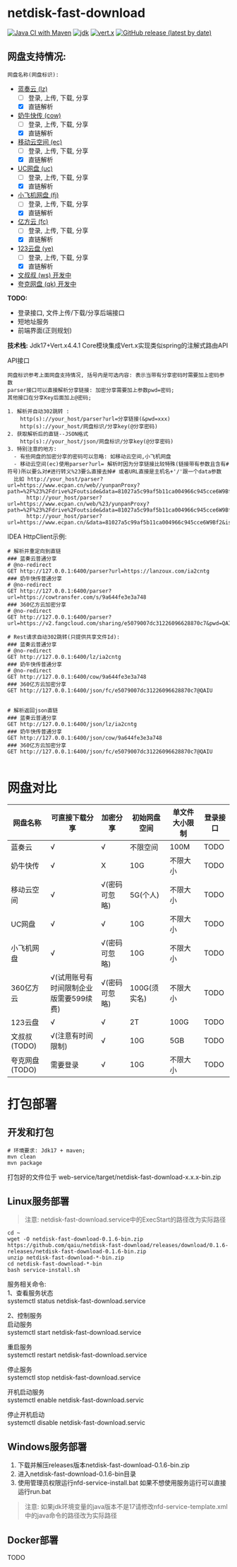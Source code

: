 # netdisk-fast-download

[![Java CI with Maven](https://github.com/qaiu/netdisk-fast-download/actions/workflows/maven.yml/badge.svg)](https://github.com/qaiu/netdisk-fast-download/actions/workflows/maven.yml)
[![jdk](https://img.shields.io/badge/jdk-%3E%3D17-blue)](https://www.oracle.com/cn/java/technologies/downloads/)
[![vert.x](https://img.shields.io/badge/vert.x-4.4.1-blue)](https://vertx-china.github.io/)
[![GitHub release (latest by date)](https://img.shields.io/github/v/release/qaiu/netdisk-fast-download)](https://github.com/qaiu/netdisk-fast-download/releases/tag/0.1.6-releases)

## 网盘支持情况:
`网盘名称(网盘标识):`

- [蓝奏云 (lz)](https://pc.woozooo.com/)
  - [ ]  登录, 上传, 下载, 分享
  - [X]  直链解析
- [奶牛快传 (cow)](https://cowtransfer.com/)
  - [ ]  登录, 上传, 下载, 分享
  - [X]  直链解析
- [移动云空间 (ec)](https://www.ecpan.cn/web)
  - [ ]  登录, 上传, 下载, 分享
  - [X]  直链解析
- [UC网盘 (uc)](https://fast.uc.cn/)
  - [ ]  登录, 上传, 下载, 分享
  - [X]  直链解析
- [小飞机网盘 (fj)](https://www.feijipan.com/)
  - [ ]  登录, 上传, 下载, 分享
  - [X]  直链解析
- [亿方云 (fc)](https://www.fangcloud.com/)
  - [ ]  登录, 上传, 下载, 分享
  - [X]  直链解析
- [123云盘 (ye)](https://www.123pan.com/)
  - [ ]  登录, 上传, 下载, 分享
  - [X]  直链解析
- [文叔叔 (ws) 开发中](https://www.wenshushu.cn/)
- [夸克网盘 (qk) 开发中](https://pan.quark.cn/)

**TODO:**
  - 登录接口, 文件上传/下载/分享后端接口
  - 短地址服务
  - 前端界面(正则规划)

**技术栈:**
Jdk17+Vert.x4.4.1
Core模块集成Vert.x实现类似spring的注解式路由API

API接口

```
网盘标识参考上面网盘支持情况, 括号内是可选内容: 表示当带有分享密码时需要加上密码参数 
parser接口可以直接解析分享链接: 加密分享需要加上参数pwd=密码; 
其他接口在分享Key后面加上@密码;

1. 解析并自动302跳转 : 
    http(s)://your_host/parser?url=分享链接(&pwd=xxx)
    http(s)://your_host/网盘标识/分享key(@分享密码)
2. 获取解析后的直链--JSON格式
    http(s)://your_host/json/网盘标识/分享key(@分享密码)
3. 特别注意的地方: 
  - 有些网盘的加密分享的密码可以忽略: 如移动云空间,小飞机网盘
  - 移动云空间(ec)使用parser?url= 解析时因为分享链接比较特殊(链接带有参数且含有#符号)所以要么对#进行转义%23要么直接去掉# 或者URL直接是主机名+'/'跟一个data参数
  比如 http://your_host/parser?url=https://www.ecpan.cn/web//yunpanProxy?path=%2F%23%2Fdrive%2Foutside&data=81027a5c99af5b11ca004966c945cce6W9Bf2&isShare=1
      http://your_host/parser?url=https://www.ecpan.cn/web/%23/yunpanProxy?path=%2F%23%2Fdrive%2Foutside&data=81027a5c99af5b11ca004966c945cce6W9Bf2&isShare=1
      http://your_host/parser?url=https://www.ecpan.cn/&data=81027a5c99af5b11ca004966c945cce6W9Bf2&isShare=1
```

IDEA HttpClient示例:

```
# 解析并重定向到直链
### 蓝奏云普通分享
# @no-redirect
GET http://127.0.0.1:6400/parser?url=https://lanzoux.com/ia2cntg
### 奶牛快传普通分享
# @no-redirect
GET http://127.0.0.1:6400/parser?url=https://cowtransfer.com/s/9a644fe3e3a748
### 360亿方云加密分享
# @no-redirect
GET http://127.0.0.1:6400/parser?url=https://v2.fangcloud.com/sharing/e5079007dc31226096628870c7&pwd=QAIU

# Rest请求自动302跳转(只提供共享文件Id):
### 蓝奏云普通分享
# @no-redirect
GET http://127.0.0.1:6400/lz/ia2cntg
### 奶牛快传普通分享
# @no-redirect
GET http://127.0.0.1:6400/cow/9a644fe3e3a748
### 360亿方云加密分享
GET http://127.0.0.1:6400/json/fc/e5079007dc31226096628870c7@QAIU


# 解析返回json直链
### 蓝奏云普通分享
GET http://127.0.0.1:6400/json/lz/ia2cntg
### 奶牛快传普通分享
GET http://127.0.0.1:6400/json/cow/9a644fe3e3a748
### 360亿方云加密分享
GET http://127.0.0.1:6400/json/fc/e5079007dc31226096628870c7@QAIU


```

# 网盘对比


| 网盘名称       | 可直接下载分享                | 加密分享     | 初始网盘空间    | 单文件大小限制 | 登录接口 |
|------------|------------------------|----------|-----------|---------|------|
| 蓝奏云        | √                      | √        | 不限空间      | 100M    | TODO |
| 奶牛快传       | √                      | X        | 10G       | 不限大小    | TODO |
| 移动云空间      | √                      | √(密码可忽略) | 5G(个人)    | 不限大小    | TODO |
| UC网盘       | √                      | √        | 10G       | 不限大小    | TODO |
| 小飞机网盘      | √                      | √(密码可忽略) | 10G       | 不限大小    | TODO |
| 360亿方云     | √(试用账号有时间限制企业版需要599续费) | √(密码可忽略) | 100G(须实名) | 不限大小    | TODO |
| 123云盘      | √                      | √        | 2T        | 100G    | TODO |
| 文叔叔(TODO)  | √(注意有时间限制)             | √        | 10G       |  5GB    | TODO |
| 夸克网盘(TODO) | 需要登录                   | √        | 10G       | 不限大小    | TODO |

# 打包部署

## 开发和打包

```shell
# 环境要求: Jdk17 + maven; 
mvn clean 
mvn package

```
打包好的文件位于 web-service/target/netdisk-fast-download-x.x.x-bin.zip
## Linux服务部署
> 注意: netdisk-fast-download.service中的ExecStart的路径改为实际路径
```shell
cd ~
wget -O netdisk-fast-download-0.1.6-bin.zip  https://github.com/qaiu/netdisk-fast-download/releases/download/0.1.6-releases/netdisk-fast-download-0.1.6-bin.zip
unzip netdisk-fast-download-*-bin.zip 
cd netdisk-fast-download-*-bin
bash service-install.sh
```
服务相关命令:  
1、查看服务状态  
systemctl status netdisk-fast-download.service

2、控制服务  
启动服务  
systemctl start netdisk-fast-download.service

重启服务  
systemctl restart netdisk-fast-download.service

停止服务  
systemctl stop netdisk-fast-download.service

开机启动服务  
systemctl enable netdisk-fast-download.servic

停止开机启动  
systemctl disable netdisk-fast-download.servic

## Windows服务部署
1. 下载并解压releases版本netdisk-fast-download-0.1.6-bin.zip
2. 进入netdisk-fast-download-0.1.6-bin目录
3. 使用管理员权限运行nfd-service-install.bat
如果不想使用服务运行可以直接运行run.bat
> 注意: 如果jdk环境变量的java版本不是17请修改nfd-service-template.xml中的java命令的路径改为实际路径
## Docker部署
TODO
